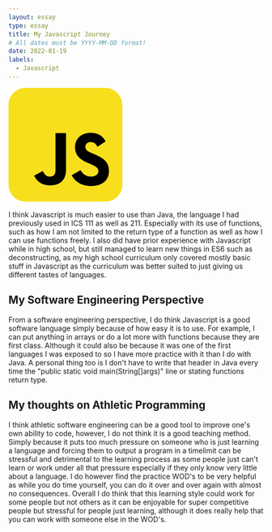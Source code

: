 ```yaml
---
layout: essay
type: essay
title: My Javascript Journey
# All dates must be YYYY-MM-DD format!
date: 2022-01-19
labels:
  - Javascript
---
```


<img class="ui tiny right spaced image" src="../images/javascript.png">

I think Javascript is much easier to use than Java, the language I had previously used in ICS 111 as well as 211. Especially with its use of functions, such as how I am not limited to the return type of a function as well as how I can use functions freely. I also did have prior experience with Javascript while in high school, but still managed to learn new things in ES6 such as deconstructing, as my high school curriculum only covered mostly basic stuff in Javascript as the curriculum was better suited to just giving us different tastes of languages.

## My Software Engineering Perspective

From a software engineering perspective, I do think Javascript is a good software language simply because of how easy it is to use. For example, I can put anything in arrays or do a lot more with functions because they are first class. Although it could also be because it was one of the first languages I was exposed to so I have more practice with it than I do with Java. A personal thing too is I don't have to write that header in Java every time the "public static void main(String[]args)" line or stating functions return type.

## My thoughts on Athletic Programming

I think athletic software engineering can be a good tool to improve one's own ability to code, however, I do not think it is a good teaching method. Simply because it puts too much pressure on someone who is just learning a language and forcing them to output a program in a timelimit can be stressful and detrimental to the learning process as some people just can't learn or work under all that pressure especially if they only know very little about a language. I do however find the practice WOD's to be very helpful as while you do time yourself, you can do it over and over again with almost no consequences. Overall I do think that this learning style could work for some people but not others as it can be enjoyable for super competitive people but stressful for people just learning, although it does really help that you can work with someone else in the WOD's.

